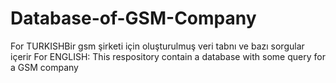 # Database-of-GSM-Company
For TURKISHBir gsm şirketi için oluşturulmuş veri tabnı ve bazı sorgular içerir
For ENGLISH:
This respository contain a database with some query for a GSM company 
